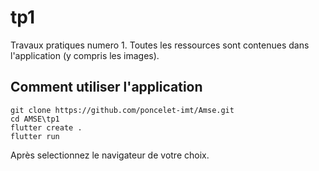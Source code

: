 # tp1

Travaux pratiques numero 1.
Toutes les ressources sont contenues dans l'application (y compris les images).

## Comment utiliser l'application

```
git clone https://github.com/poncelet-imt/Amse.git
cd AMSE\tp1
flutter create .
flutter run 
```

Après selectionnez le navigateur de votre choix.
